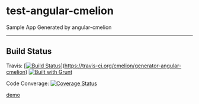 test-angular-cmelion
====================

Sample App Generated by angular-cmelion


---
## Build Status ##

Travis: [[![Build Status](https://travis-ci.org/cmelion/test-angular-cmelion.png?branch=master)](https://travis-ci.org/cmelion/test-angular-cmelion)](https://travis-ci.org/cmelion/generator-angular-cmelion)  [![Built with Grunt](https://cdn.gruntjs.com/builtwith.png)](http://gruntjs.com/)

Code Converage: [![Coverage Status](https://coveralls.io/repos/cmelion/test-angular-cmelion/badge.png)](https://coveralls.io/r/cmelion/test-angular-cmelion)


[demo](//cmelion.github.io/test-angular-cmelion/)
